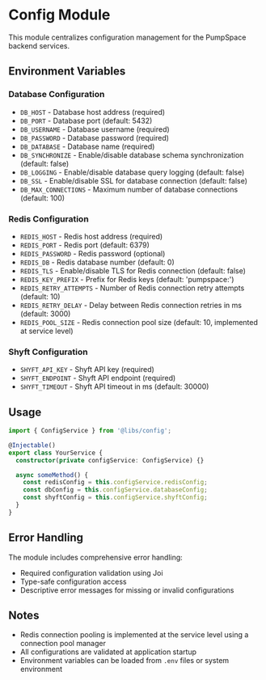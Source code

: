 # Config Module

This module centralizes configuration management for the PumpSpace backend services.

## Environment Variables

### Database Configuration
- `DB_HOST` - Database host address (required)
- `DB_PORT` - Database port (default: 5432)
- `DB_USERNAME` - Database username (required)
- `DB_PASSWORD` - Database password (required)
- `DB_DATABASE` - Database name (required)
- `DB_SYNCHRONIZE` - Enable/disable database schema synchronization (default: false)
- `DB_LOGGING` - Enable/disable database query logging (default: false)
- `DB_SSL` - Enable/disable SSL for database connection (default: false)
- `DB_MAX_CONNECTIONS` - Maximum number of database connections (default: 100)

### Redis Configuration
- `REDIS_HOST` - Redis host address (required)
- `REDIS_PORT` - Redis port (default: 6379)
- `REDIS_PASSWORD` - Redis password (optional)
- `REDIS_DB` - Redis database number (default: 0)
- `REDIS_TLS` - Enable/disable TLS for Redis connection (default: false)
- `REDIS_KEY_PREFIX` - Prefix for Redis keys (default: 'pumpspace:')
- `REDIS_RETRY_ATTEMPTS` - Number of Redis connection retry attempts (default: 10)
- `REDIS_RETRY_DELAY` - Delay between Redis connection retries in ms (default: 3000)
- `REDIS_POOL_SIZE` - Redis connection pool size (default: 10, implemented at service level)

### Shyft Configuration
- `SHYFT_API_KEY` - Shyft API key (required)
- `SHYFT_ENDPOINT` - Shyft API endpoint (required)
- `SHYFT_TIMEOUT` - Shyft API timeout in ms (default: 30000)

## Usage

```typescript
import { ConfigService } from '@libs/config';

@Injectable()
export class YourService {
  constructor(private configService: ConfigService) {}

  async someMethod() {
    const redisConfig = this.configService.redisConfig;
    const dbConfig = this.configService.databaseConfig;
    const shyftConfig = this.configService.shyftConfig;
  }
}
```

## Error Handling

The module includes comprehensive error handling:
- Required configuration validation using Joi
- Type-safe configuration access
- Descriptive error messages for missing or invalid configurations

## Notes

- Redis connection pooling is implemented at the service level using a connection pool manager
- All configurations are validated at application startup
- Environment variables can be loaded from `.env` files or system environment

